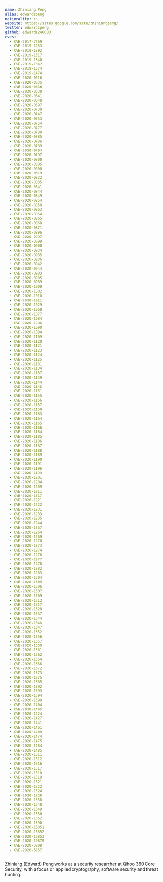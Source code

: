 ```yaml
---
name: Zhiniang Peng
alias: edwardzpeng
nationality: cn
website: https://sites.google.com/site/zhiniangpeng/
twitter: edwardzpeng
github: edwardz246003
cves:
  - CVE-2017-7269
  - CVE-2019-1253
  - CVE-2019-1292
  - CVE-2019-1317
  - CVE-2019-1340
  - CVE-2019-1342
  - CVE-2019-1374
  - CVE-2019-1474
  - CVE-2020-0616
  - CVE-2020-0635
  - CVE-2020-0636
  - CVE-2020-0638
  - CVE-2020-0641
  - CVE-2020-0648
  - CVE-2020-0697
  - CVE-2020-0730
  - CVE-2020-0747
  - CVE-2020-0753
  - CVE-2020-0754
  - CVE-2020-0777
  - CVE-2020-0780
  - CVE-2020-0785
  - CVE-2020-0786
  - CVE-2020-0789
  - CVE-2020-0794
  - CVE-2020-0797
  - CVE-2020-0800
  - CVE-2020-0805
  - CVE-2020-0808
  - CVE-2020-0819
  - CVE-2020-0822
  - CVE-2020-0835
  - CVE-2020-0841
  - CVE-2020-0844
  - CVE-2020-0849
  - CVE-2020-0854
  - CVE-2020-0858
  - CVE-2020-0863
  - CVE-2020-0864
  - CVE-2020-0865
  - CVE-2020-0868
  - CVE-2020-0871
  - CVE-2020-0896
  - CVE-2020-0897
  - CVE-2020-0899
  - CVE-2020-0900
  - CVE-2020-0934
  - CVE-2020-0935
  - CVE-2020-0936
  - CVE-2020-0942
  - CVE-2020-0944
  - CVE-2020-0983
  - CVE-2020-0985
  - CVE-2020-0989
  - CVE-2020-1000
  - CVE-2020-1002
  - CVE-2020-1010
  - CVE-2020-1011
  - CVE-2020-1029
  - CVE-2020-1068
  - CVE-2020-1077
  - CVE-2020-1084
  - CVE-2020-1086
  - CVE-2020-1090
  - CVE-2020-1094
  - CVE-2020-1109
  - CVE-2020-1120
  - CVE-2020-1121
  - CVE-2020-1123
  - CVE-2020-1124
  - CVE-2020-1125
  - CVE-2020-1131
  - CVE-2020-1134
  - CVE-2020-1137
  - CVE-2020-1139
  - CVE-2020-1144
  - CVE-2020-1146
  - CVE-2020-1151
  - CVE-2020-1155
  - CVE-2020-1156
  - CVE-2020-1157
  - CVE-2020-1158
  - CVE-2020-1163
  - CVE-2020-1164
  - CVE-2020-1165
  - CVE-2020-1166
  - CVE-2020-1184
  - CVE-2020-1185
  - CVE-2020-1186
  - CVE-2020-1187
  - CVE-2020-1188
  - CVE-2020-1189
  - CVE-2020-1190
  - CVE-2020-1191
  - CVE-2020-1196
  - CVE-2020-1199
  - CVE-2020-1201
  - CVE-2020-1204
  - CVE-2020-1209
  - CVE-2020-1211
  - CVE-2020-1217
  - CVE-2020-1221
  - CVE-2020-1222
  - CVE-2020-1231
  - CVE-2020-1233
  - CVE-2020-1235
  - CVE-2020-1244
  - CVE-2020-1257
  - CVE-2020-1264
  - CVE-2020-1269
  - CVE-2020-1270
  - CVE-2020-1273
  - CVE-2020-1274
  - CVE-2020-1276
  - CVE-2020-1277
  - CVE-2020-1278
  - CVE-2020-1282
  - CVE-2020-1283
  - CVE-2020-1304
  - CVE-2020-1305
  - CVE-2020-1306
  - CVE-2020-1307
  - CVE-2020-1309
  - CVE-2020-1312
  - CVE-2020-1317
  - CVE-2020-1328
  - CVE-2020-1337
  - CVE-2020-1344
  - CVE-2020-1346
  - CVE-2020-1347
  - CVE-2020-1352
  - CVE-2020-1356
  - CVE-2020-1357
  - CVE-2020-1360
  - CVE-2020-1361
  - CVE-2020-1362
  - CVE-2020-1364
  - CVE-2020-1366
  - CVE-2020-1372
  - CVE-2020-1373
  - CVE-2020-1375
  - CVE-2020-1385
  - CVE-2020-1392
  - CVE-2020-1393
  - CVE-2020-1394
  - CVE-2020-1399
  - CVE-2020-1404
  - CVE-2020-1405
  - CVE-2020-1424
  - CVE-2020-1427
  - CVE-2020-1441
  - CVE-2020-1461
  - CVE-2020-1465
  - CVE-2020-1474
  - CVE-2020-1475
  - CVE-2020-1484
  - CVE-2020-1485
  - CVE-2020-1511
  - CVE-2020-1512
  - CVE-2020-1516
  - CVE-2020-1517
  - CVE-2020-1518
  - CVE-2020-1519
  - CVE-2020-1521
  - CVE-2020-1522
  - CVE-2020-1524
  - CVE-2020-1528
  - CVE-2020-1538
  - CVE-2020-1548
  - CVE-2020-1549
  - CVE-2020-1550
  - CVE-2020-1552
  - CVE-2020-1590
  - CVE-2020-16851
  - CVE-2020-16852
  - CVE-2020-16853
  - CVE-2020-16879
  - CVE-2020-3808
  - CVE-2020-5957
---
```

Zhiniang (Edward) Peng works as a security researcher at Qihoo 360 Core Security, with a focus on applied cryptography, software security and threat hunting.
